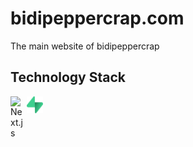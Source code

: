 # bidipeppercrap.com

The main website of bidipeppercrap

## Technology Stack
[<img align="left" width="26px" src="https://assets.vercel.com/image/upload/v1607554385/repositories/next-js/next-logo.png" alt="Next.js">][nextjs]
[<img align="left" width="26px" src="https://raw.githubusercontent.com/supabase/supabase/master/www/public/brand-assets/supabase-logo-icon.svg" alt="supabase">][supabase]

[nextjs]: https://nextjs.org/
[supabase]: https://supabase.io/